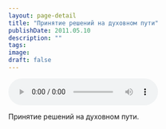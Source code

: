 ```yaml
---
layout: page-detail
title: "Принятие решений на духовном пути"
publishDate: 2011.05.10
description: ""
tags:
image:
draft: false
---
```


<audio title="2011.05.10 - Принятие решений на духовном пути.mp3" src="/upload/iblock/522/5229ee3b350760c47ea2f2f984819074.mp3" controls=""></audio>

 Принятие решений на духовном пути. 

  
